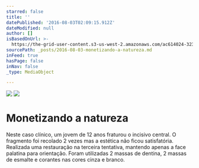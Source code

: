 ```yaml
---
starred: false
title: ''
datePublished: '2016-08-03T02:09:15.912Z'
dateModified: null
author: []
isBasedOnUrl: >-
  https://the-grid-user-content.s3-us-west-2.amazonaws.com/ac614024-323d-42cb-8742-ea10103167d3.jpg
sourcePath: _posts/2016-08-03-monetizando-a-natureza.md
inFeed: true
hasPage: false
inNav: false
_type: MediaObject

---
```

![](https://the-grid-user-content.s3-us-west-2.amazonaws.com/ac614024-323d-42cb-8742-ea10103167d3.jpg)
![](https://the-grid-user-content.s3-us-west-2.amazonaws.com/801369a0-2ee8-4787-be91-94c9a61b9298.jpg)

# Monetizando a natureza

Neste caso clínico, um jovem de 12 anos fraturou o incisivo central. O fragmento foi recolado 2 vezes mas a estética não ficou satisfatória. Realizada uma restauração na terceira tentativa, mantendo apenas a face palatina para orientação. Foram utilizadas 2 massas de dentina, 2 massas de esmalte e corantes nas cores cinza e branco.